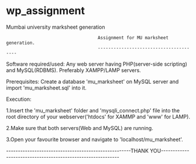 # wp_assignment
Mumbai university marksheet generation

                                       Assignment for MU marksheet generation.
                                       ---------------------------------------

Software required/used: Any web server having PHP(server-side scripting) and MySQL(RDBMS). Preferably XAMPP/LAMP servers.

Prerequisites: Create a database 'mu_marksheet' on MySQL server and import 'mu_marksheet.sql' into it.


Execution: 

1.Insert the 'mu_marksheet' folder and 'mysqli_connect.php' file into the root directory of your webserver('htdocs' for
XAMMP and 'www' for LAMP).

2.Make sure that both servers(Web and MySQL) are running.

3.Open your favourite browser and navigate to 'localhost/mu_marksheet'.


-----------------------------------------------------THANK YOU------------------------------------------------------------


